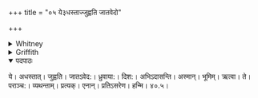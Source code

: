 +++
title = "०५ ये३धस्ताज्जुह्वति जातवेदो"

+++

<details><summary>Whitney</summary>

### Translation
5. They who make offering from below, O Jātavedas, \[who\] from the  
fixed quarter vex us—having come upon Earth, let them etc. etc.

### Notes
Here, again, part of our mss. (E.I.H.), and nearly all SPP's, give the  
false accent *bhūmím;* both editions read *bhū́mim*. The other texts  
associate Aditi with "this quarter," or "the quarter here," as they  
style it.
</details>

<details><summary>Griffith</summary>

O Jatavedas, nether sacrificers, as foes assail us from the stead- fast quarter. For harming Earth let them be turned and troubled. I smite them backward with mine incantation.
</details>


<details open><summary>पदपाठः</summary>

ये। अधस्तात्। जुह्वति। जातऽवेद:। ध्रुवाया:। दिश:। अभिऽदासन्ति। अस्मान्। भूमिम्। ऋत्वा। ते। पराञ्च:। व्यथन्ताम्। प्रत्यक्। एनान्। प्रतिऽसरेण। हन्मि। ४०.५।
</details>